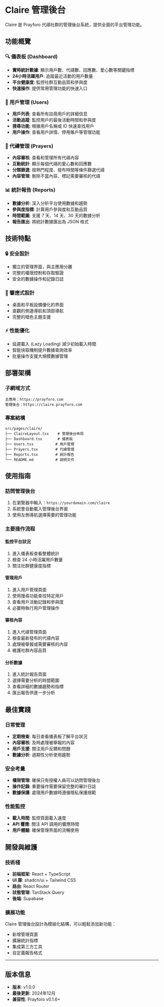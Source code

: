 # Claire 管理後台

Claire 是 Prayforo 代禱社群的管理後台系統，提供全面的平台管理功能。

## 功能概覽

### 🔍 儀表板 (Dashboard)
- **實時統計數據**: 顯示用戶數、代禱數、回應數、愛心數等關鍵指標
- **24小時活躍用戶**: 追蹤最近活動的用戶數量
- **平台健康度**: 監控社群互動品質和參與度
- **快速操作**: 提供常用管理功能的快速入口

### 👥 用戶管理 (Users)
- **用戶列表**: 查看所有註冊用戶的詳細信息
- **活動追蹤**: 監控用戶的最後活動時間和參與度
- **搜尋功能**: 根據用戶名稱或 ID 快速查找用戶
- **用戶操作**: 查看用戶詳情、停用賬戶等管理功能

### 🙏 代禱管理 (Prayers)
- **內容審核**: 查看和管理所有代禱內容
- **互動統計**: 顯示每個代禱的愛心數和回應數
- **分類篩選**: 按熱門程度、發布時間等條件篩選代禱
- **內容管理**: 刪除不當內容、標記需要審核的代禱

### 📊 統計報告 (Reports)
- **數據分析**: 深入分析平台使用數據和趨勢
- **參與度指標**: 計算用戶參與度和互動品質
- **時間範圍**: 支援 7 天、14 天、30 天的數據分析
- **報告匯出**: 將統計數據匯出為 JSON 格式

## 技術特點

### 🔒 安全設計
- 獨立的管理界面，與主應用分離
- 完整的權限控制和存取驗證
- 安全的數據操作和記錄日誌

### 📱 響應式設計
- 桌面和平板設備優化的界面
- 直觀的側邊導航和頂部導航
- 完整的暗色主題支援

### ⚡ 性能優化
- 延遲載入 (Lazy Loading) 減少初始載入時間
- 智能快取機制提升數據查詢效率
- 批量操作支援大規模數據管理

## 部署架構

### 子網域方式
```
主應用：https://prayforo.com
管理後台：https://claire.prayforo.com
```

### 專案結構
```
src/pages/claire/
├── ClaireLayout.tsx    # 管理後台佈局
├── Dashboard.tsx       # 儀表板
├── Users.tsx          # 用戶管理
├── Prayers.tsx        # 代禱管理
├── Reports.tsx        # 統計報告
└── README.md          # 說明文件
```

## 使用指南

### 訪問管理後台
1. 在瀏覽器中輸入：`https://yourdomain.com/claire`
2. 系統會自動載入管理後台界面
3. 使用左側導航選擇需要的管理功能

### 主要操作流程

#### 監控平台狀況
1. 進入儀表板查看整體統計
2. 檢查 24 小時活躍用戶數量
3. 關注社群健康度指標

#### 管理用戶
1. 進入用戶管理頁面
2. 使用搜尋功能查找特定用戶
3. 查看用戶活動記錄和參與度
4. 必要時執行用戶管理操作

#### 審核內容
1. 進入代禱管理頁面
2. 檢查最新發布的代禱內容
3. 處理被舉報或需要審核的內容
4. 維護社群內容品質

#### 分析數據
1. 進入統計報告頁面
2. 選擇需要分析的時間範圍
3. 查看詳細的數據趨勢和指標
4. 匯出報告供進一步分析

## 最佳實踐

### 日常管理
- **定期檢查**: 每日查看儀表板了解平台狀況
- **內容審核**: 及時處理被舉報的內容
- **用戶支援**: 關注用戶反饋和問題
- **數據分析**: 週期性分析使用趨勢

### 安全考量
- **權限管理**: 確保只有授權人員可以訪問管理後台
- **操作記錄**: 重要操作需要保留完整的審計日誌
- **數據保護**: 處理用戶數據時遵循隱私保護規範

### 性能監控
- **載入時間**: 監控頁面載入速度
- **API 響應**: 關注 API 調用的響應時間
- **用戶體驗**: 確保管理界面的流暢使用

## 開發與維護

### 技術棧
- **前端框架**: React + TypeScript
- **UI 庫**: shadcn/ui + Tailwind CSS
- **路由**: React Router
- **狀態管理**: TanStack Query
- **後端**: Supabase

### 擴展功能
Claire 管理後台設計為模組化結構，可以輕鬆添加新功能：
- 新增管理頁面
- 擴展統計指標
- 集成第三方工具
- 自定義報告格式

---

## 版本信息
- **版本**: v1.0.0
- **最後更新**: 2024年12月
- **兼容性**: Prayforo v0.1.6+ 